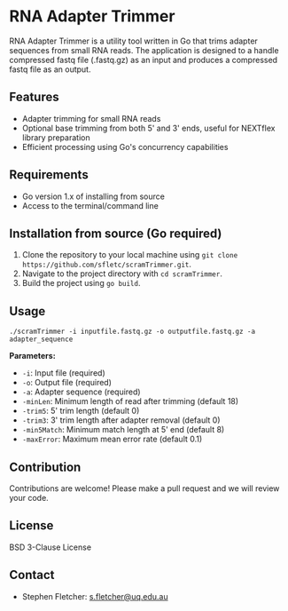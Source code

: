 # RNA Adapter Trimmer

RNA Adapter Trimmer is a utility tool written in Go that trims adapter sequences from small RNA reads. The application is designed to a handle compressed fastq file (.fastq.gz) as an input and produces a compressed fastq file as an output.

## Features

- Adapter trimming for small RNA reads
- Optional base trimming from both 5' and 3' ends, useful for NEXTflex library preparation
- Efficient processing using Go's concurrency capabilities

## Requirements

- Go version 1.x of installing from source
- Access to the terminal/command line

## Installation from source (Go required)

1. Clone the repository to your local machine using ```git clone https://github.com/sfletc/scramTrimmer.git```.
2. Navigate to the project directory with ```cd scramTrimmer```.
3. Build the project using ```go build```.

## Usage

```
./scramTrimmer -i inputfile.fastq.gz -o outputfile.fastq.gz -a adapter_sequence
```

**Parameters:**

- `-i`: Input file (required)
- `-o`: Output file (required)
- `-a`: Adapter sequence (required)
- `-minLen`: Minimum length of read after trimming (default 18)
- `-trim5`: 5' trim length (default 0)
- `-trim3`: 3' trim length after adapter removal (default 0)
- `-min5Match`: Minimum match length at 5' end (default 8)
- `-maxError`: Maximum mean error rate (default 0.1)

## Contribution

Contributions are welcome! Please make a pull request and we will review your code.

## License

BSD 3-Clause License

## Contact

- Stephen Fletcher: [s.fletcher@uq.edu.au](mailto:s.fletcher@uq.edu.au)
